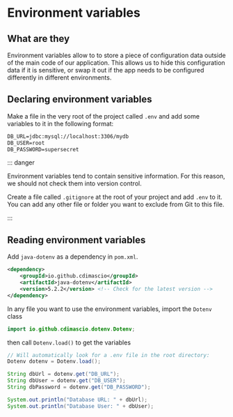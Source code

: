 # Environment variables

<Vimeo id="1008191971" />

## What are they

Environment variables allow to to store a piece of configuration data outside of
the main code of our application. This allows us to hide this configuration data
if it is sensitive, or swap it out if the app needs to be configured differently
in different environments.

## Declaring environment variables

Make a file in the very root of the project called `.env` and add some variables
to it in the following format:

```txt [.env]
DB_URL=jdbc:mysql://localhost:3306/mydb
DB_USER=root
DB_PASSWORD=supersecret
```

::: danger

Environment variables tend to contain sensitive information. For this reason, we
should not check them into version control.

Create a file called `.gitignore` at the root of your project and add `.env` to
it. You can add any other file or folder you want to exclude from Git to this
file.

:::

## Reading environment variables

Add `java-dotenv` as a dependency in `pom.xml`.

```xml
<dependency>
    <groupId>io.github.cdimascio</groupId>
    <artifactId>java-dotenv</artifactId>
    <version>5.2.2</version> <!-- Check for the latest version -->
</dependency>
```

In any file you want to use the environment variables, import the `Dotenv` class

```java
import io.github.cdimascio.dotenv.Dotenv;
```

then call `Dotenv.load()` to get the variables

```java
// Will automatically look for a .env file in the root directory:
Dotenv dotenv = Dotenv.load();

String dbUrl = dotenv.get("DB_URL");
String dbUser = dotenv.get("DB_USER");
String dbPassword = dotenv.get("DB_PASSWORD");

System.out.println("Database URL: " + dbUrl);
System.out.println("Database User: " + dbUser);
```
